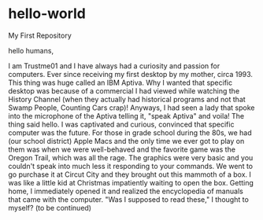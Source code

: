 # hello-world
My First Repository

hello humans, 

I am Trustme01 and I have always had a curiosity and passion for computers. Ever since receiving my first 
desktop by my mother, circa 1993. This thing was huge called an IBM Aptiva. Why I wanted that specific desktop 
was because of a commercial I had viewed while watching the History Channel (when they actually had historical programs and not that Swamp People, Counting Cars crap)! Anyways, I had seen a lady that spoke into the microphone of the Aptiva telling it, "speak Aptiva" and voila! The thing said hello. I was captivated and curious, convinced that specific computer was the future. For those in grade school during the 80s, we had (our school district) Apple Macs and the only time we ever got to play on them was when we were well-behaved and the favorite game was the Oregon Trail, which was all the rage. The graphics were very basic and you couldn't speak into much less it responding to your commands. We went to go purchase it at Circut City and they brought out this mammoth of a box. I was like a little kid at Christmas impatiently waiting to open the box. Getting home, I immediately opened it and realized the encyclopedia of manuals that came with the computer. "Was I supposed to read these," I thought to myself? 
(to be continued)


